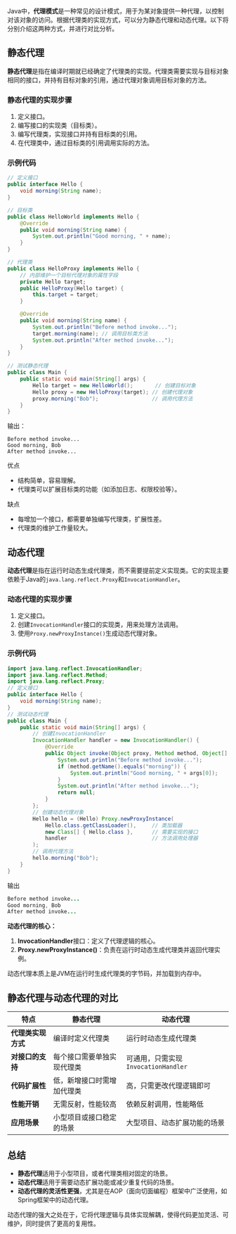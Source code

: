 Java中，**代理模式**是一种常见的设计模式，用于为某对象提供一种代理，以控制对该对象的访问。根据代理类的实现方式，可以分为静态代理和动态代理。以下将分别介绍这两种方式，并进行对比分析。

## 静态代理

**静态代理**是指在编译时期就已经确定了代理类的实现。代理类需要实现与目标对象相同的接口，并持有目标对象的引用，通过代理对象调用目标对象的方法。

### 静态代理的实现步骤

1. 定义接口。
2. 编写接口的实现类（目标类）。
3. 编写代理类，实现接口并持有目标类的引用。
4. 在代理类中，通过目标类的引用调用实际的方法。

### 示例代码

```java
// 定义接口
public interface Hello {
    void morning(String name);
}

// 目标类
public class HelloWorld implements Hello {
    @Override
    public void morning(String name) {
        System.out.println("Good morning, " + name);
    }
}

// 代理类
public class HelloProxy implements Hello {
    // 内部维护一个目标代理对象的属性字段
    private Hello target;
    public HelloProxy(Hello target) {
        this.target = target;
    }

    @Override
    public void morning(String name) {
        System.out.println("Before method invoke...");
        target.morning(name); // 调用目标类方法
        System.out.println("After method invoke...");
    }
}

// 测试静态代理
public class Main {
    public static void main(String[] args) {
        Hello target = new HelloWorld();       // 创建目标对象
        Hello proxy = new HelloProxy(target); // 创建代理对象
        proxy.morning("Bob");                 // 调用代理方法
    }
}
```

输出：

```
Before method invoke...
Good morning, Bob
After method invoke...
```

优点

- 结构简单，容易理解。
- 代理类可以扩展目标类的功能（如添加日志、权限校验等）。

缺点

- 每增加一个接口，都需要单独编写代理类，扩展性差。
- 代理类的维护工作量较大。

## 动态代理

**动态代理**是指在运行时动态生成代理类，而不需要提前定义实现类。它的实现主要依赖于Java的`java.lang.reflect.Proxy`和`InvocationHandler`。

### 动态代理的实现步骤

1. 定义接口。
2. 创建`InvocationHandler`接口的实现类，用来处理方法调用。
3. 使用`Proxy.newProxyInstance()`生成动态代理对象。

### 示例代码

```java
import java.lang.reflect.InvocationHandler;
import java.lang.reflect.Method;
import java.lang.reflect.Proxy;
// 定义接口
public interface Hello {
    void morning(String name);
}
// 测试动态代理
public class Main {
    public static void main(String[] args) {
        // 创建InvocationHandler
        InvocationHandler handler = new InvocationHandler() {
            @Override
            public Object invoke(Object proxy, Method method, Object[] args) throws Throwable {
                System.out.println("Before method invoke...");
                if (method.getName().equals("morning")) {
                    System.out.println("Good morning, " + args[0]);
                }
                System.out.println("After method invoke...");
                return null;
            }
        };
        // 创建动态代理对象
        Hello hello = (Hello) Proxy.newProxyInstance(
            Hello.class.getClassLoader(),     // 类加载器
            new Class[] { Hello.class },      // 需要实现的接口
            handler                           // 方法调用处理器
        );
        // 调用代理方法
        hello.morning("Bob");
    }
}
```

输出

```java
Before method invoke...
Good morning, Bob
After method invoke...
```

**动态代理的核心：**

1. **InvocationHandler**接口：定义了代理逻辑的核心。
2. **Proxy.newProxyInstance()**：负责在运行时动态生成代理类并返回代理实例。

动态代理本质上是JVM在运行时生成代理类的字节码，并加载到内存中。

## **静态代理与动态代理的对比**

| **特点**           | **静态代理**               | **动态代理**                        |
| ------------------ | -------------------------- | ----------------------------------- |
| **代理类实现方式** | 编译时定义代理类           | 运行时动态生成代理类                |
| **对接口的支持**   | 每个接口需要单独实现代理类 | 可通用，只需实现`InvocationHandler` |
| **代码扩展性**     | 低，新增接口时需增加代理类 | 高，只需更改代理逻辑即可            |
| **性能开销**       | 无需反射，性能较高         | 依赖反射调用，性能略低              |
| **应用场景**       | 小型项目或接口稳定的场景   | 大型项目、动态扩展功能的场景        |

## **总结**

- **静态代理**适用于小型项目，或者代理类相对固定的场景。
- **动态代理**适用于需要动态扩展功能或减少重复代码的场景。
- **动态代理的灵活性更强**，尤其是在AOP（面向切面编程）框架中广泛使用，如Spring框架中的动态代理。

动态代理的强大之处在于，它将代理逻辑与具体实现解耦，使得代码更加灵活、可维护，同时提供了更高的复用性。
